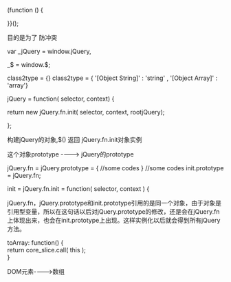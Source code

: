(function () {

}}();


目的是为了 防冲突

var _jQuery = window.jQuery,

  _$ = window.$;



class2type = {}
 class2type = { '[Object String]' : 'string' , '[Object Array]' : 'array'}



jQuery = function( selector, context) {

return new jQuery.fn.init( selector, context, rootjQuery);

};



构建jQuery的对象,$() 返回 jQuery.fn.init对象实例


这个对象prototype ----> jQuery的prototype


jQuery.fn = jQuery.prototype = {
    //some codes
}
//some codes 
init.prototype = jQuery.fn;

 init = jQuery.fn.init = function( selector, context ) {

jQuery.fn，jQuery.prototype和init.prototype引用的是同一个对象，由于对象是引用型变量，所以在这句话以后对jQuery.prototype的修改，还是会在jQuery.fn上体现出来，也会在init.prototype上出现。这样实例化以后就会得到所有jQuery方法。


 toArray: function() {  
        return core_slice.call( this );  
    }





DOM元素---->数组